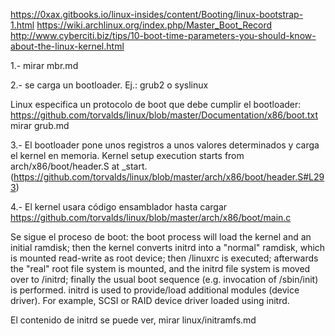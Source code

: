 https://0xax.gitbooks.io/linux-insides/content/Booting/linux-bootstrap-1.html
https://wiki.archlinux.org/index.php/Master_Boot_Record
http://www.cyberciti.biz/tips/10-boot-time-parameters-you-should-know-about-the-linux-kernel.html

1.- mirar mbr.md

2.- se carga un bootloader. Ej.: grub2 o syslinux

Linux especifica un protocolo de boot que debe cumplir el bootloader: https://github.com/torvalds/linux/blob/master/Documentation/x86/boot.txt
mirar grub.md

3.- El bootloader pone unos registros a unos valores determinados y carga el kernel en memoria.
Kernel setup execution starts from arch/x86/boot/header.S at _start.  (https://github.com/torvalds/linux/blob/master/arch/x86/boot/header.S#L293)

4.- El kernel usara código ensamblador hasta cargar https://github.com/torvalds/linux/blob/master/arch/x86/boot/main.c



Se sigue el proceso de boot: the boot process will load the kernel and an initial ramdisk; then the kernel converts initrd into a "normal" ramdisk, which is mounted read-write as root device; then /linuxrc is executed; afterwards the "real" root file system is mounted, and the initrd file system is moved over to /initrd; finally the usual boot sequence (e.g. invocation of /sbin/init) is performed. initrd is used to provide/load additional modules (device driver). For example, SCSI or RAID device driver loaded using initrd.


El contenido de initrd se puede ver, mirar linux/initramfs.md
